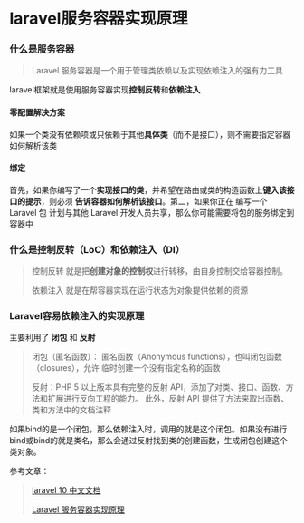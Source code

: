 # laravel服务容器实现原理

### 什么是服务容器
> Laravel 服务容器是一个用于管理类依赖以及实现依赖注入的强有力工具

laravel框架就是使用服务容器实现**控制反转**和**依赖注入**

#### 零配置解决方案
如果一个类没有依赖项或只依赖于其他**具体类**（而不是接口），则不需要指定容器如何解析该类

#### 绑定
首先，如果你编写了一个**实现接口的类**，并希望在路由或类的构造函数上**键入该接口的提示**，则必须 **告诉容器如何解析该接口**。第二，如果你正在 编写一个 Laravel 包 计划与其他 Laravel 开发人员共享，那么你可能需要将包的服务绑定到容器中

### 什么是控制反转（LoC）和依赖注入（DI）


> 控制反转 就是把**创建对象的控制权**进行转移，由自身控制交给容器控制。
>
> 依赖注入 就是在帮容器实现在运行状态为对象提供依赖的资源

### Laravel容易依赖注入的实现原理

主要利用了 **闭包** 和 **反射**

> 闭包（匿名函数）：
匿名函数（Anonymous functions），也叫闭包函数（closures），允许 临时创建一个没有指定名称的函数
>
> 反射：PHP 5 以上版本具有完整的反射 API，添加了对类、接口、函数、方法和扩展进行反向工程的能力。 此外，反射 API 提供了方法来取出函数、类和方法中的文档注释

如果bind的是一个闭包，那么依赖注入时，调用的就是这个闭包。如果没有进行bind或bind的就是类名，那么会通过反射找到类的创建函数，生成闭包创建这个类对象。

参考文章：
> [laravel 10 中文文档](https://learnku.com/docs/laravel/10.x/container/14842)
> 
> [Laravel 服务容器实现原理
](https://learnku.com/articles/4977/laravel-service-container-implementation-principle#029336)